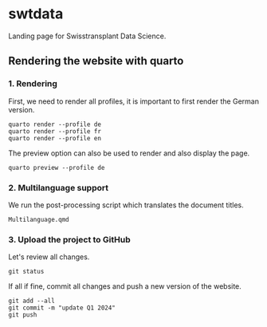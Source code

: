 # swtdata

Landing page for Swisstransplant Data Science.

## Rendering the website with quarto

### 1. Rendering

First, we need to render all profiles, it is important to first render the German version.

    quarto render --profile de
    quarto render --profile fr
    quarto render --profile en
    
The preview option can also be used to render and also display the page.

    quarto preview --profile de

### 2. Multilanguage support

We run the post-processing script which translates the document titles.
    
    Multilanguage.qmd
    
### 3. Upload the project to GitHub

Let's review all changes.

    git status
    
If all if fine, commit all changes and push a new version of the website.

    git add --all
    git commit -m "update Q1 2024"
    git push
    
    